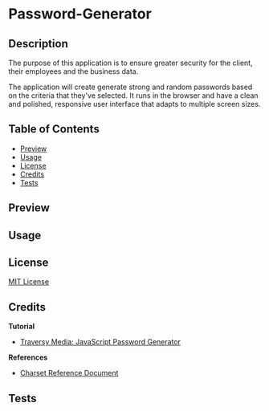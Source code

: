 # Password-Generator

## Description
The purpose of this application is to ensure greater security for the client, their employees and the business data.

The application will create generate strong and random passwords based on the criteria that they've selected. It runs in the browser and have a clean and polished, responsive user interface that adapts to multiple screen sizes.

## Table of Contents
- [Preview](#preview)
- [Usage](#usage)
- [License](#license)
- [Credits](#credits)
- [Tests](#tests)

## Preview

## Usage

## License

[MIT License](https://github.com/victoriamcn/Password-Generator/blob/main/LICENSE)

## Credits

**Tutorial**
- [Traversy Media: JavaScript Password Generator](https://www.youtube.com/watch?v=duNmhKgtcsI)

**References**
- [Charset Reference Document](http:www.net-comber.com/charset.html)


## Tests